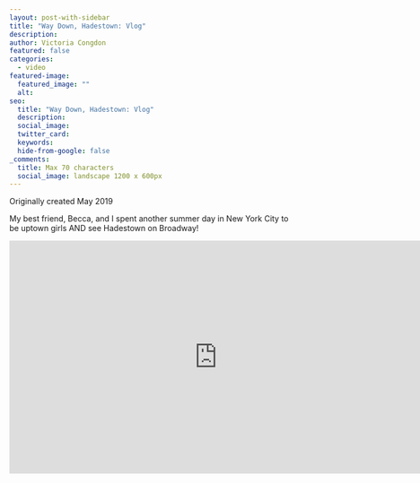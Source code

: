 ```yaml
---
layout: post-with-sidebar
title: "Way Down, Hadestown: Vlog"
description:
author: Victoria Congdon
featured: false
categories:
  - video
featured-image:
  featured_image: ""
  alt:
seo:
  title: "Way Down, Hadestown: Vlog"
  description:
  social_image:
  twitter_card:
  keywords:
  hide-from-google: false
_comments:
  title: Max 70 characters
  social_image: landscape 1200 x 600px
---
```


Originally created May 2019

My best friend, Becca, and I spent another summer day in New York City to be uptown girls AND see Hadestown on Broadway!

<div class="cms-embed" data-cms-embed="PGlmcmFtZSB3aWR0aD0iNzQwIiBoZWlnaHQ9IjQxNiIgc3JjPSJodHRwczovL3d3dy55b3V0dWJlLmNvbS9lbWJlZC9xZ01sWjVQQ2xIUSIgdGl0bGU9IldheSBEb3duLCBIYWRlc3Rvd246IFZsb2ciIGZyYW1lYm9yZGVyPSIwIiBhbGxvdz0iYWNjZWxlcm9tZXRlcjsgYXV0b3BsYXk7IGNsaXBib2FyZC13cml0ZTsgZW5jcnlwdGVkLW1lZGlhOyBneXJvc2NvcGU7IHBpY3R1cmUtaW4tcGljdHVyZTsgd2ViLXNoYXJlIiBhbGxvd2Z1bGxzY3JlZW4+PC9pZnJhbWU+"><iframe width="740" height="416" src="https://www.youtube.com/embed/qgMlZ5PClHQ" title="Way Down, Hadestown: Vlog" frameborder="0" allow="accelerometer; autoplay; clipboard-write; encrypted-media; gyroscope; picture-in-picture; web-share" allowfullscreen=""></iframe></div>
